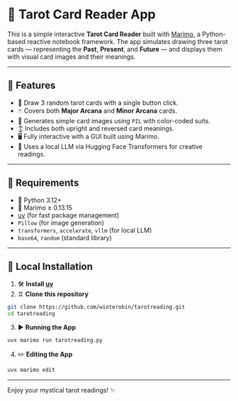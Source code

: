 # 🎴 Tarot Card Reader App

This is a simple interactive **Tarot Card Reader** built with [Marimo](https://www.marimo.io/), a Python-based reactive notebook framework. The app simulates drawing three tarot cards — representing the **Past**, **Present**, and **Future** — and displays them with visual card images and their meanings.

---

## 🧠 Features

- 🔮 Draw 3 random tarot cards with a single button click.
- 🃏 Covers both **Major Arcana** and **Minor Arcana** cards.
- 🎨 Generates simple card images using `PIL` with color-coded suits.
- ↕️ Includes both upright and reversed card meanings.
- 🖥️ Fully interactive with a GUI built using Marimo.
- 🤖 Uses a local LLM via Hugging Face Transformers for creative readings.

---

## 🔧 Requirements

- 🐍 Python 3.12+
- 🦄 Marimo ≥ 0.13.15
- [uv](https://github.com/astral-sh/uv) (for fast package management)
- `Pillow` (for image generation)
- `transformers`, `accelerate`, `vllm` (for local LLM)
- `base64`, `random` (standard library)

---

## 🚀 Local Installation 

1.  🛠️ **Install [uv](https://github.com/astral-sh/uv)**
2. ♊ **Clone this repository**
```bash
git clone https://github.com/winterobin/tarotreading.git
cd tarotreading
```


3. ▶️ **Running the App**

```bash
uvx marimo run tarotreading.py
```


4. ✏️ **Editing the App**


```bash
uvx marimo edit
```

---

Enjoy your mystical tarot readings! ✨